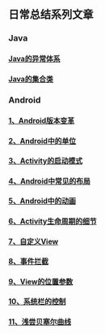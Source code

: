 ## 日常总结系列文章
### Java
#### [Java的异常体系](./java/java-exception-architecture-2020-5-23.md)
#### [Java的集合类](./java/java-collection-2020-5-26.md)
### Android
#### [1、Android版本变革](./android/modification-of-different-version-2020-5-29.md)
#### [2、Android中的单位](./android/unit-in-android-2020-5-23.md)
#### [3、Activity的启动模式](./android/launch-mode-of-activity-2020-5-25.md)
#### [4、Android中常见的布局](./android/common-layout-in-android-2020-5-27.md)
#### [5、Android中的动画](./android/animation-in-android-2020-5-27.md)
#### [6、Activity生命周期的细节](./android/details-of-activity-lifecycle-2020-5-29.md)
#### [7、自定义View](./android/custom-view-in-android-2020-5-30.md)
#### [8、事件拦截](./android/event-interceptor-in-android-2020-5-31.md)
#### [9、View的位置参数](./android/location-parameter-in-android-2020-6-6.md)
#### [10、系统栏的控制](./android/controls-of-system-bars-2020-6-6.md)
#### [11、浅尝贝塞尔曲线](./android/try-of-bezier-2020-6-24.md)
<!-- #### [差值器和估值器](./android/interpolator-and-evaluator-2020-5-28.md) -->

